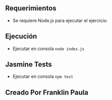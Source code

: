
## Requerimientos 
- Se requiere Node.js para ejecutar el ejercicio.
## Ejecución
- Ejecutar en consola <code>node index.js</code>

## Jasmine Tests
- Ejecutar en consola <code>npm test</code>

## Creado Por Franklin Paula
